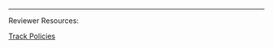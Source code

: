 <!-- Your content goes here: -->



<!-- DO NOT EDIT BELOW THIS LINE! -->
---

Reviewer Resources:

[Track Policies](POLICIES.md#event-checklist)
